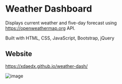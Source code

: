 # Weather Dashboard

Displays current weather and five-day forecast using https://openweathermap.org API.

Built with HTML, CSS, JavaScript, Bootstrap, jQuery

## Website

https://xdaedx.github.io/weather-dash/

![image]()
